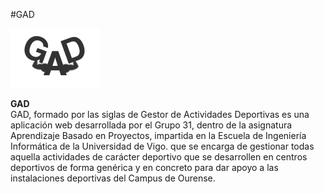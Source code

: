 #GAD

<img class="img-logo" src="img/gad.png" alt="logo"/></br>

<strong> GAD </strong></br>
GAD, formado por las siglas de Gestor de Actividades Deportivas es una aplicación web desarrollada por el Grupo 31, dentro de la asignatura Aprendizaje Basado en Proyectos, impartida en la Escuela de Ingeniería Informática de la Universidad de Vigo. que se encarga de gestionar todas aquella actividades de carácter deportivo que se desarrollen en centros deportivos de forma genérica y en concreto para dar apoyo a las instalaciones deportivas del Campus de Ourense.
